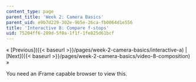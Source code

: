 ```yaml
---
content_type: page
parent_title: 'Week 2: Camera Basics'
parent_uid: e9b7d229-302e-9b5e-26ca-fb0064d1e556
title: 'Interactive B: Compare f-stops'
uid: 75204ff6-289d-5f0a-1f1f-1fe825d61bcf
---
```


« [Previous]({{< baseurl >}}/pages/week-2-camera-basics/interactive-a) | [Next]({{< baseurl >}}/pages/week-2-camera-basics/video-8-composition) »

You need an iFrame capable browser to view this.